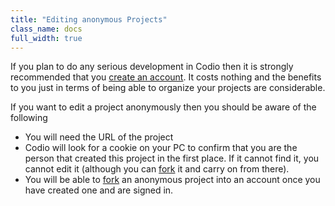 ```yaml
---
title: "Editing anonymous Projects"
class_name: docs
full_width: true
---
```


If you plan to do any serious development in Codio then it is strongly recommended that you [create an account](/docs/signup/). It costs nothing and the benefits to you just in terms of being able to organize your projects are considerable.

If you want to edit a project anonymously then you should be aware of the following

- You will need the URL of the project
- Codio will look for a cookie on your PC to confirm that you are the person that created this project in the first place. If it cannot find it, you cannot edit it (although you can [fork](/docs/anon/forking) it and carry on from there).
- You will be able to [fork](/docs/anon/forking) an anonymous project into an account once you have created one and are signed in.



